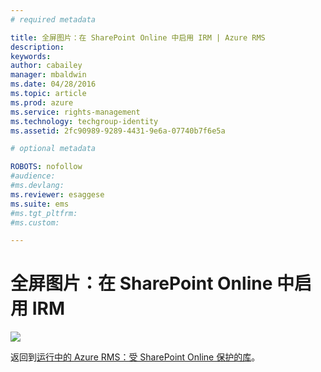 ```yaml
---
# required metadata

title: 全屏图片：在 SharePoint Online 中启用 IRM | Azure RMS
description:
keywords:
author: cabailey
manager: mbaldwin
ms.date: 04/28/2016
ms.topic: article
ms.prod: azure
ms.service: rights-management
ms.technology: techgroup-identity
ms.assetid: 2fc90989-9289-4431-9e6a-07740b7f6e5a

# optional metadata

ROBOTS: nofollow
#audience:
#ms.devlang:
ms.reviewer: esaggese
ms.suite: ems
#ms.tgt_pltfrm:
#ms.custom:

---
```


# 全屏图片：在 SharePoint Online 中启用 IRM
![](./media/AzRMS_StoryboardSPO_1.png)

返回到[运行中的 Azure RMS：受 SharePoint Online 保护的库](http://technet.microsoft.com/library/jj585026.aspx)。



<!--HONumber=Apr16_HO3-->


